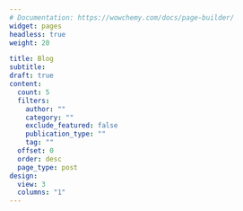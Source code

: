 ```yaml
---
# Documentation: https://wowchemy.com/docs/page-builder/
widget: pages
headless: true
weight: 20

title: Blog
subtitle:
draft: true
content:
  count: 5
  filters:
    author: ""
    category: ""
    exclude_featured: false
    publication_type: ""
    tag: ""
  offset: 0
  order: desc
  page_type: post
design:
  view: 3
  columns: "1"
---
```

